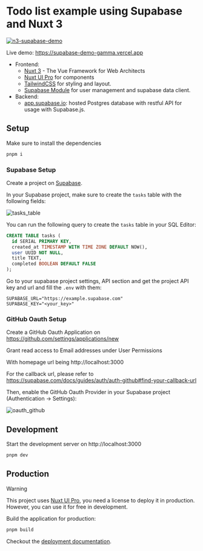 # Todo list example using Supabase and Nuxt 3

[![n3-supabase-demo](https://supabase-demo-gamma.vercel.app/demo.png)](https://supabase-demo-gamma.vercel.app)

Live demo: https://supabase-demo-gamma.vercel.app

- Frontend:
  - [Nuxt 3](https://nuxt.com/) - The Vue Framework for Web Architects
  - [Nuxt UI Pro](https://ui.nuxt.com/) for components
  - [TailwindCSS](https://tailwindcss.com/) for styling and layout.
  - [Supabase Module](https://github.com/nuxt-modules/supabase) for user management and supabase data client.
- Backend:
  - [app.supabase.io](https://app.supabase.com/): hosted Postgres database with restful API for usage with Supabase.js.

## Setup

Make sure to install the dependencies

```bash
pnpm i
```

### Supabase Setup

Create a project on [Supabase](https://supabase.com).

In your Supabase project, make sure to create the `tasks` table with the following fields:

![tasks_table](https://user-images.githubusercontent.com/7290030/159882068-c88b96da-6e2f-4d9b-8523-4a4270b1b05e.png)

You can run the following query to create the `tasks` table in your SQL Editor:

```sql
CREATE TABLE tasks (
  id SERIAL PRIMARY KEY,
  created_at TIMESTAMP WITH TIME ZONE DEFAULT NOW(),
  user UUID NOT NULL,
  title TEXT,
  completed BOOLEAN DEFAULT FALSE
);
```

Go to your supabase project settings, API section and get the project API key and url and fill the `.env` with them:

```
SUPABASE_URL="https://example.supabase.com"
SUPABASE_KEY="<your_key>"
```

### GitHub Oauth Setup

Create a GitHub Oauth Application on https://github.com/settings/applications/new

Grant read access to Email addresses under User Permissions

With homepage url being http://localhost:3000

For the callback url, please refer to https://supabase.com/docs/guides/auth/auth-github#find-your-callback-url

Then, enable the GitHub Oauth Provider in your Supabase project (Authentication -> Settings):

![oauth_github](https://user-images.githubusercontent.com/904724/160397056-53099b19-1673-402d-86a2-4c18618a6ab3.png)


## Development

Start the development server on http://localhost:3000

```bash
pnpm dev
```

## Production

> [!WARNING]
> This project uses [Nuxt UI Pro](https://ui.nuxt.com/pro), you need a license to deploy it in production. However, you can use it for free in development.

Build the application for production:

```bash
pnpm build
```

Checkout the [deployment documentation](https://nuxt.com/deploy).
